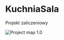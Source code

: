 # KuchniaSala
Projekt zaliczeniowy 

![Project map 1.0](https://github.com/GWSH-Csharp/KuchniaSala/blob/main/Diagram%20bez%20tytu%C5%82u.drawio.png)
